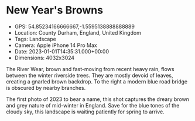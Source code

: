 # New Year's Browns

- GPS: 54.85234166666667,-1.5595138888888889
- Location: County Durham, England, United Kingdom
- Tags: Landscape
- Camera: Apple iPhone 14 Pro Max
- Date: 2023-01-01T14:35:31.000+00:00
- Dimensions: 4032x3024

The River Wear, brown and fast-moving from recent heavy rain, flows between the winter riverside trees. They are mostly devoid of leaves, creating a gnarled brown backdrop. To the right a modern blue road bridge is obscured by nearby branches.

The first photo of 2023 to bear a name, this shot captures the dreary brown and grey nature of mid-winter in England. Save for the blue tones of the cloudy sky, this landscape is waiting patiently for spring to arrive.
